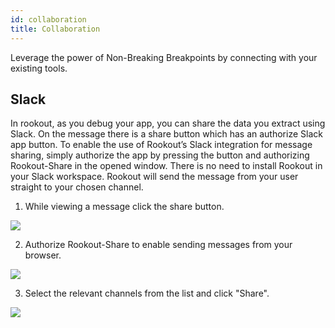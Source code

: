 ```yaml
---
id: collaboration
title: Collaboration
---
```


Leverage the power of Non-Breaking Breakpoints by connecting with your existing tools.

## Slack

In rookout, as you debug your app, you can share the data you extract using Slack.
On the message there is a share button which has an authorize Slack app button.
To enable the use of Rookout’s Slack integration for message sharing, simply authorize the app by pressing the button and authorizing Rookout-Share in the opened window.
There is no need to install Rookout in your Slack workspace.
Rookout will send the message from your user straight to your chosen channel.

1. While viewing a message click the share button.

<img src="/img/screenshots/click-share.png" />
 
2. Authorize Rookout-Share to enable sending messages from your browser.

<img src="/img/screenshots/authorize-slack.png" />

3. Select the relevant channels from the list and click "Share".

<img src="/img/screenshots/select-channels.png" />


